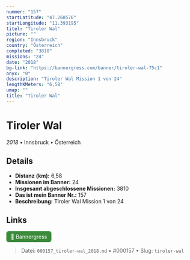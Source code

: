 ```yaml
---
nummer: "157"
startLatitude: "47.268576"
startLongitude: "11.393195"
titel: "Tiroler Wal"
picture: ""
region: "Innsbruck"
country: "Österreich"
completed: "3810"
missions: "24"
date: "2018"
bg-link: "https://bannergress.com/banner/tiroler-wal-75c1"
onyx: "0"
description: "Tiroler Wal Mission 1 von 24"
lengthKMeters: "6,58"
umap: ""
title: "Tiroler Wal"
---
```

# Tiroler Wal

*2018* • Innsbruck • Österreich



## Details
- **Distanz (km):** 6,58
- **Missionen im Banner:** 24
- **Insgesamt abgeschlossene Missionen:** 3810
- **Das ist mein Banner Nr.:** 157
- **Beschreibung:** Tiroler Wal Mission 1 von 24


## Links
<div style="margin-top: 0.5em;">
<a href="https://bannergress.com/banner/tiroler-wal-75c1" target="_blank" style="display:inline-block;margin-right:8px;padding:6px 12px;background-color:#3c8b3c;color:white;text-decoration:none;border-radius:6px;">🔗 Bannergress</a>

</div>


> Datei: `000157_tiroler-wal_2018.md` • #000157 • Slug: `tiroler-wal`
